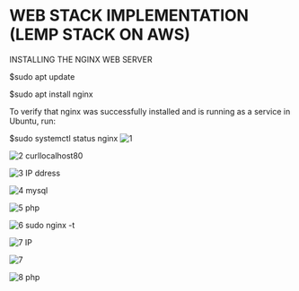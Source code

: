 
# WEB STACK IMPLEMENTATION (LEMP STACK ON AWS)
INSTALLING THE NGINX WEB SERVER

$sudo apt update

$sudo apt install nginx

To verify that nginx was successfully installed and is running as a service in Ubuntu, run:

$sudo systemctl status nginx
![1](https://github.com/fatheroye/darey.io-pbl/assets/105853738/06163913-451a-45d5-b9c9-9dc059af4d3f)


![2 curllocalhost80](https://github.com/fatheroye/darey.io-pbl/assets/105853738/6405e321-7bf6-4894-bc21-194a18a54521)


![3 IP ddress](https://github.com/fatheroye/darey.io-pbl/assets/105853738/7056df8d-e012-4c3b-9cd5-cd7acd8ff695)

![4 mysql](https://github.com/fatheroye/darey.io-pbl/assets/105853738/01884172-8b22-40f4-b678-4e9cf17dc610)

![5 php](https://github.com/fatheroye/darey.io-pbl/assets/105853738/29dc0d8d-9b4d-478d-813c-101326cf636f)

![6 sudo nginx -t](https://github.com/fatheroye/darey.io-pbl/assets/105853738/8b7a62c3-2eae-447c-9b09-0ffd91a4802f)


![7 IP](https://github.com/fatheroye/darey.io-pbl/assets/105853738/d5374693-8521-4388-8a6d-bc60a78a6212)


![7](https://github.com/fatheroye/darey.io-pbl/assets/105853738/a7189965-17e9-4e76-a740-df5f05cff5b3)

![8 php](https://github.com/fatheroye/darey.io-pbl/assets/105853738/34289c5c-b4e7-4eea-9e34-b58a04f89aa2)







